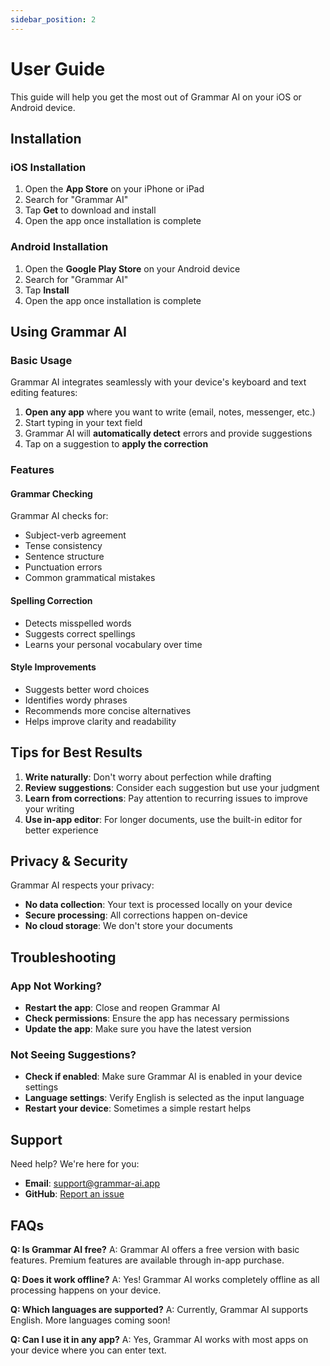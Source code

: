 ```yaml
---
sidebar_position: 2
---
```


# User Guide

This guide will help you get the most out of Grammar AI on your iOS or Android device.

## Installation

### iOS Installation

1. Open the **App Store** on your iPhone or iPad
2. Search for "Grammar AI"
3. Tap **Get** to download and install
4. Open the app once installation is complete

### Android Installation

1. Open the **Google Play Store** on your Android device
2. Search for "Grammar AI"
3. Tap **Install**
4. Open the app once installation is complete

## Using Grammar AI

### Basic Usage

Grammar AI integrates seamlessly with your device's keyboard and text editing features:

1. **Open any app** where you want to write (email, notes, messenger, etc.)
2. Start typing in your text field
3. Grammar AI will **automatically detect** errors and provide suggestions
4. Tap on a suggestion to **apply the correction**

### Features

#### Grammar Checking

Grammar AI checks for:
- Subject-verb agreement
- Tense consistency
- Sentence structure
- Punctuation errors
- Common grammatical mistakes

#### Spelling Correction

- Detects misspelled words
- Suggests correct spellings
- Learns your personal vocabulary over time

#### Style Improvements

- Suggests better word choices
- Identifies wordy phrases
- Recommends more concise alternatives
- Helps improve clarity and readability

## Tips for Best Results

1. **Write naturally**: Don't worry about perfection while drafting
2. **Review suggestions**: Consider each suggestion but use your judgment
3. **Learn from corrections**: Pay attention to recurring issues to improve your writing
4. **Use in-app editor**: For longer documents, use the built-in editor for better experience

## Privacy & Security

Grammar AI respects your privacy:
- **No data collection**: Your text is processed locally on your device
- **Secure processing**: All corrections happen on-device
- **No cloud storage**: We don't store your documents

## Troubleshooting

### App Not Working?

- **Restart the app**: Close and reopen Grammar AI
- **Check permissions**: Ensure the app has necessary permissions
- **Update the app**: Make sure you have the latest version

### Not Seeing Suggestions?

- **Check if enabled**: Make sure Grammar AI is enabled in your device settings
- **Language settings**: Verify English is selected as the input language
- **Restart your device**: Sometimes a simple restart helps

## Support

Need help? We're here for you:
- **Email**: support@grammar-ai.app
- **GitHub**: [Report an issue](https://github.com/VictorTrapenok/grammar-ai.app/issues)

## FAQs

**Q: Is Grammar AI free?**
A: Grammar AI offers a free version with basic features. Premium features are available through in-app purchase.

**Q: Does it work offline?**
A: Yes! Grammar AI works completely offline as all processing happens on your device.

**Q: Which languages are supported?**
A: Currently, Grammar AI supports English. More languages coming soon!

**Q: Can I use it in any app?**
A: Yes, Grammar AI works with most apps on your device where you can enter text.
